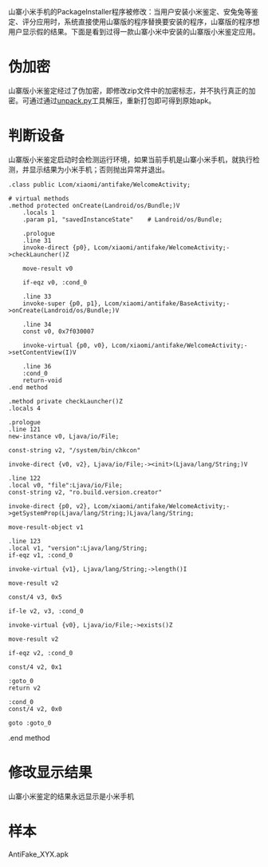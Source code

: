 山寨小米手机的PackageInstaller程序被修改：当用户安装小米鉴定、安兔兔等鉴定、评分应用时，系统直接使用山寨版的程序替换要安装的程序，山寨版的程序想用户显示假的结果。下面是看到过得一款山寨小米中安装的山寨版小米鉴定应用。

# 伪加密

山寨版小米鉴定经过了伪加密，即修改zip文件中的加密标志，并不执行真正的加密。可通过通过[unpack.py](https://www.github.com/niejuhu/mytools)工具解压，重新打包即可得到原始apk。

# 判断设备

山寨版小米鉴定启动时会检测运行环境，如果当前手机是山寨小米手机，就执行检测，并显示结果为小米手机；否则抛出异常并退出。

    .class public Lcom/xiaomi/antifake/WelcomeActivity;

    # virtual methods
    .method protected onCreate(Landroid/os/Bundle;)V
        .locals 1
        .param p1, "savedInstanceState"    # Landroid/os/Bundle;

        .prologue
        .line 31
        invoke-direct {p0}, Lcom/xiaomi/antifake/WelcomeActivity;->checkLauncher()Z

        move-result v0

        if-eqz v0, :cond_0

        .line 33
        invoke-super {p0, p1}, Lcom/xiaomi/antifake/BaseActivity;->onCreate(Landroid/os/Bundle;)V

        .line 34
        const v0, 0x7f030007

        invoke-virtual {p0, v0}, Lcom/xiaomi/antifake/WelcomeActivity;->setContentView(I)V

        .line 36
        :cond_0
        return-void
    .end method

    .method private checkLauncher()Z
    .locals 4

    .prologue
    .line 121
    new-instance v0, Ljava/io/File;

    const-string v2, "/system/bin/chkcon"

    invoke-direct {v0, v2}, Ljava/io/File;-><init>(Ljava/lang/String;)V

    .line 122
    .local v0, "file":Ljava/io/File;
    const-string v2, "ro.build.version.creator"

    invoke-direct {p0, v2}, Lcom/xiaomi/antifake/WelcomeActivity;->getSystemProp(Ljava/lang/String;)Ljava/lang/String;

    move-result-object v1

    .line 123
    .local v1, "version":Ljava/lang/String;
    if-eqz v1, :cond_0

    invoke-virtual {v1}, Ljava/lang/String;->length()I

    move-result v2

    const/4 v3, 0x5

    if-le v2, v3, :cond_0

    invoke-virtual {v0}, Ljava/io/File;->exists()Z

    move-result v2

    if-eqz v2, :cond_0

    const/4 v2, 0x1

    :goto_0
    return v2

    :cond_0
    const/4 v2, 0x0

    goto :goto_0
.end method

# 修改显示结果

山寨小米鉴定的结果永远显示是小米手机

# 样本

AntiFake_XYX.apk
